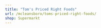 ```yaml
---
title: "Tom's Priced Right Foods"
url: /mcleansboro/toms-priced-right-foods/
shop: Supermarkt
---
```

